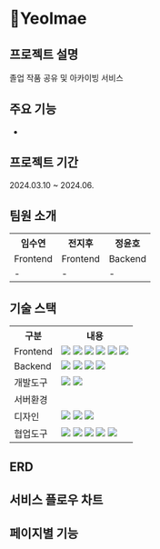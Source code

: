 # 🍎Yeolmae


## 프로젝트 설명
졸업 작품 공유 및 아카이빙 서비스

## 주요 기능
- 

## 프로젝트 기간
2024.03.10 ~ 2024.06.

## 팀원 소개
<table>
  <tr>
    <th>임수연</th>
    <th>전지후</th>
    <th>정윤호</th>
  </tr>
  <tr>
      <td>Frontend</td>
      <td>Frontend</td>
      <td>Backend</td>
  </tr>
  <tr>
      <td> - </td>
      <td> - </td>
      <td> - </td>
  </tr>
</table>

## 기술 스택
<table>
    <tr>
        <th>구분</th>
        <th>내용</th>
    </tr>
    <tr>
        <td>Frontend</td>
        <td>
            <img src="https://img.shields.io/badge/html5-E34F26?style=for-the-badge&logo=html5&logoColor=white"> 
            <img src="https://img.shields.io/badge/css3-%231572B6.svg?style=for-the-badge&logo=css3&logoColor=white"> 
            <img src="https://img.shields.io/badge/javascript-F7DF1E?style=for-the-badge&logo=javascript&logoColor=black"> 
            <img src="https://img.shields.io/badge/react-61DAFB?style=for-the-badge&logo=react&logoColor=black"> 
            <img src="https://img.shields.io/badge/redux-764ABC?style=for-the-badge&logo=redux&logoColor=black"> 
            <img src="https://img.shields.io/badge/axios-5A29E4?style=for-the-badge&logo=axios&logoColor=black">
        </td>
    </tr>
    <tr>
        <td>Backend</td>
        <td>
            <img src="https://img.shields.io/badge/java-007396?style=for-the-badge&logo=java&logoColor=white"> 
            <img src="https://img.shields.io/badge/springboot-6DB33F?style=for-the-badge&logo=springboot&logoColor=white"> 
            <img src="https://img.shields.io/badge/mysql-4479A1?style=for-the-badge&logo=mysql&logoColor=white">
            <img src="https://img.shields.io/badge/gradle-02303A?style=for-the-badge&logo=gradle&logoColor=white">
        </td>
    </tr>
    <tr>
        <td>개발도구</td>
        <td>
            <img src="https://img.shields.io/badge/Eclipse-2C2255?style=for-the-badge&logo=Eclipse&logoColor=white"/>
            <img src="https://img.shields.io/badge/VSCode-007ACC?style=for-the-badge&logo=VisualStudioCode&logoColor=white"/>
        </td>
    </tr>
    <tr>
        <td>서버환경</td>
        <td>
            <!--<img src="https://img.shields.io/badge/Apache Tomcat-D22128?style=for-the-badge&logo=Apache Tomcat&logoColor=white"/>-->
        </td>
    </tr>
    <tr>
        <td>디자인</td>
        <td>
            <img src="https://img.shields.io/badge/whimsical-7952B3?style=for-the-badge&logoColor=white"> 
            <img src="https://img.shields.io/badge/figma-F24E1E?style=for-the-badge&logo=figma&logoColor=white"> 
            <img src="https://img.shields.io/badge/miro-050038?style=for-the-badge&logo=miro&logoColor=white"> 
        </td>
    </tr>
    <tr>
        <td>협업도구</td>
        <td>
            <img src="https://img.shields.io/badge/Notion-ffffff?style=for-the-badge&logo=Notion&logoColor=black"/>
            <img src="https://img.shields.io/badge/Google%20Meet-00897B?style=for-the-badge&logo=google-meet&logoColor=white"/>
           <img src="https://img.shields.io/badge/jira-%230A0FFF.svg?style=for-the-badge&logo=jira&logoColor=white"/>
            <img src="https://img.shields.io/badge/Git-F05032?style=for-the-badge&logo=Git&logoColor=white"/>
            <img src="https://img.shields.io/badge/GitHub-181717?style=for-the-badge&logo=GitHub&logoColor=white"/>
        </td>
    </tr>
</table>


## ERD


## 서비스 플로우 차트


## 페이지별 기능


